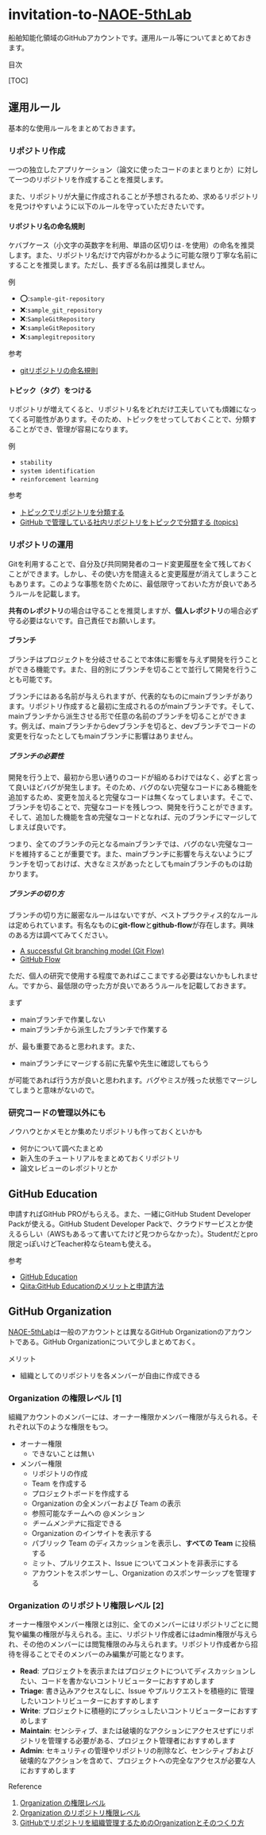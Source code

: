 # invitation-to-[NAOE-5thLab](https://github.com/NAOE-5thLab)

船舶知能化領域のGitHubアカウントです。運用ルール等についてまとめておきます。



目次

[TOC]

## 運用ルール

基本的な使用ルールをまとめておきます。



### リポジトリ作成

一つの独立したアプリケーション（論文に使ったコードのまとまりとか）に対して一つのリポジトリを作成することを推奨します。

また、リポジトリが大量に作成されることが予想されるため、求めるリポジトリを見つけやすいように以下のルールを守っていただきたいです。

#### リポジトリ名の命名規則

ケバブケース（小文字の英数字を利用、単語の区切りは`-`を使用）の命名を推奨します。また、リポジトリ名だけで内容がわかるように可能な限り丁寧な名前にすることを推奨します。ただし、長すぎる名前は推奨しません。

例

- :o::`sample-git-repository`
- :x::`sample_git_repository`
- :x::`SampleGitRepository`
- :x::`sampleGitRepository`
- :x::`samplegitrepository`

参考

- [gitリポジトリの命名規則](https://zenn.dev/iwatos/articles/cb79814a4b31ed)



#### トピック（タグ）をつける

リポジトリが増えてくると、リポジトリ名をどれだけ工夫していても煩雑になってくる可能性があります。そのため、トピックをせってしておくことで、分類することができ、管理が容易になります。

例

- `stability`
- `system identification`
- `reinforcement learning`

参考

- [トピックでリポジトリを分類する](https://docs.github.com/ja/github/administering-a-repository/managing-repository-settings/classifying-your-repository-with-topics)
- [GitHub で管理している社内リポジトリをトピックで分類する (topics)](https://maku77.github.io/git/github/topics.html)



### リポジトリの運用

Gitを利用することで、自分及び共同開発者のコード変更履歴を全て残しておくことができます。しかし、その使い方を間違えると変更履歴が消えてしまうこともあります。このような事態を防ぐために、最低限守っておいた方が良いであろうルールを記載します。

**共有のレポジトリ**の場合は守ることを推奨しますが、**個人レポジトリ**の場合必ず守る必要はないです。自己責任でお願いします。

#### ブランチ

ブランチはプロジェクトを分岐させることで本体に影響を与えず開発を行うことができる機能です。また、目的別にブランチを切ることで並行して開発を行うことも可能です。

ブランチにはある名前が与えられますが、代表的なものにmainブランチがあります。リポジトリ作成すると最初に生成されるのがmainブランチです。そして、mainブランチから派生させる形で任意の名前のブランチを切ることができます。例えば、mainブランチからdevブランチを切ると、devブランチでコードの変更を行なったとしてもmainブランチに影響はありません。

##### ブランチの必要性

開発を行う上で、最初から思い通りのコードが組めるわけではなく、必ずと言って良いほどバグが発生します。そのため、バグのない完璧なコードにある機能を追加するため、変更を加えると完璧なコードは無くなってしまいます。そこで、ブランチを切ることで、完璧なコードを残しつつ、開発を行うことができます。そして、追加した機能を含め完璧なコードとなれば、元のブランチにマージしてしまえば良いです。

つまり、全てのブランチの元となるmainブランチでは、バグのない完璧なコードを維持することが重要です。また、mainブランチに影響を与えないようにブランチを切っておけば、大きなミスがあったとしてもmainブランチのものは助かります。

##### ブランチの切り方

ブランチの切り方に厳密なルールはないですが、ベストプラクティス的なルールは定められています。有名なものに**git-flow**と**github-flow**が存在します。興味のある方は調べてみてください。

- [A successful Git branching model (Git Flow)](https://nvie.com/posts/a-successful-git-branching-model/)
- [GitHub Flow](http://scottchacon.com/2011/08/31/github-flow.html)

ただ、個人の研究で使用する程度であればここまでする必要はないかもしれません。ですから、最低限の守った方が良いであろうルールを記載しておきます。

まず

- mainブランチで作業しない
- mainブランチから派生したブランチで作業する

が、最も重要であると思われます。また、

- mainブランチにマージする前に先輩や先生に確認してもらう

が可能であれば行う方が良いと思われます。バグやミスが残った状態でマージしてしまうと意味がないので。



### 研究コードの管理以外にも

ノウハウとかメモとか集めたリポジトリも作っておくといかも

- 何かについて調べたまとめ
- 新入生のチュートリアルをまとめておくリポジトリ
- 論文レビューのレポジトリとか





## GitHub Education

申請すればGitHub PROがもらえる。また、一緒にGitHub Student Developer Packが使える。GitHub Student Developer Packで、クラウドサービスとか使えるらしい（AWSもあるって書いてたけど見つからなかった）。Studentだとpro限定っぽいけどTeacher枠ならteamも使える。

参考

- [GitHub Education](https://education.github.com/)
- [Qiita:GitHub Educationのメリットと申請方法](https://qiita.com/Kobayashi2019/items/5adb9bde57691a770419)





## GitHub Organization

[NAOE-5thLab](https://github.com/NAOE-5thLab)は一般のアカウントとは異なるGitHub Organizationのアカウントである。GitHub Organizationについて少しまとめておく。

メリット

- 組織としてのリポジトリを各メンバーが自由に作成できる

### Organization の権限レベル [1]

組織アカウントのメンバーには、オーナー権限かメンバー権限が与えられる。それぞれ以下のような権限をもつ。

- オーナー権限
  - できないことは無い
- メンバー権限
  - リポジトリの作成
  - Team を作成する
  - プロジェクトボードを作成する
  - Organization の全メンバーおよび Team の表示
  - 参照可能なチームへの @メンション
  - *チームメンテナ*に指定できる
  - Organization のインサイトを表示する
  - パブリック Team のディスカッションを表示し、**すべての Team** に投稿する
  - ミット、プルリクエスト、Issue についてコメントを非表示にする
  - アカウントをスポンサーし、Organization のスポンサーシップを管理する

### Organization のリポジトリ権限レベル [2]

オーナー権限やメンバー権限とは別に、全てのメンバーにはリポジトリごとに閲覧や編集の権限が与えられる。主に、リポジトリ作成者にはadmin権限が与えられ、その他のメンバーには閲覧権限のみ与えられます。リポジトリ作成者から招待を得ることでそのメンバーのみ編集が可能となります。

- **Read**: プロジェクトを表示またはプロジェクトについてディスカッションしたい、コードを書かないコントリビューターにおすすめします
- **Triage**: 書き込みアクセスなしに、Issue やプルリクエストを積極的に 管理したいコントリビューターにおすすめします
- **Write**: プロジェクトに積極的にプッシュしたいコントリビューターにおすすめします
- **Maintain**: センシティブ、または破壊的なアクションにアクセスせずにリポジトリを管理する必要がある、プロジェクト管理者におすすめします
- **Admin**: セキュリティの管理やリポジトリの削除など、センシティブおよび破壊的なアクションを含めて、プロジェクトへの完全なアクセスが必要な人におすすめします

Reference

1. [Organization の権限レベル](https://docs.github.com/ja/organizations/managing-peoples-access-to-your-organization-with-roles/permission-levels-for-an-organization)
2. [Organization のリポジトリ権限レベル](https://docs.github.com/ja/organizations/managing-access-to-your-organizations-repositories/repository-permission-levels-for-an-organization)
3. [GitHubでリポジトリを組織管理するためのOrganizationとそのつくり方](https://tonari-it.com/github-organization/)



